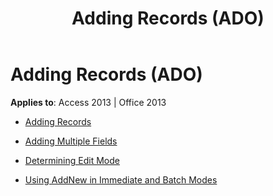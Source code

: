 ﻿---
title: Adding Records (ADO)
TOCTitle: Adding Records
ms:assetid: f9cc6449-c368-4f54-95a7-1be9146cd8b6
ms:mtpsurl: https://msdn.microsoft.com/library/JJ250271(v=office.15)
ms:contentKeyID: 48548822
ms.date: 09/18/2015
mtps_version: v=office.15
---

# Adding Records (ADO)


**Applies to**: Access 2013 | Office 2013

- [Adding Records](adding-records.md)

- [Adding Multiple Fields](adding-multiple-fields.md)

- [Determining Edit Mode](determining-edit-mode.md)

- [Using AddNew in Immediate and Batch Modes](using-addnew-in-immediate-and-batch-modes.md)

